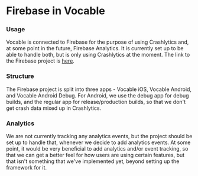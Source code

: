 # Firebase in Vocable

### Usage
Vocable is connected to Firebase for the purpose of using Crashlytics and, at some point in the future, Firebase Analytics.
It is currently set up to be able to handle both, but is only using Crashlytics at the moment.  The link to the Firebase project is [here](https://console.firebase.google.com/u/0/project/vocable-fcb07/overview).

### Structure
The Firebase project is split into three apps - Vocable iOS, Vocable Android, and Vocable Android Debug.  For Android, we use the debug
app for debug builds, and the regular app for release/production builds, so that we don't get crash data mixed up in Crashlytics.

### Analytics
We are not currently tracking any analytics events, but the project should be set up to handle that, whenever we decide to add analytics events.
At some point, it would be very beneficial to add analytics and/or event tracking, so that we can get a better feel for how users are using certain features,
but that isn't something that we've implemented yet, beyond setting up the framework for it.